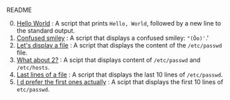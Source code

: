 README

0. [Hello World](./0-hello_world) : A script that prints `Hello, World`, followed by a new line to the standard output.
1. [Confused smiley](./1-confused_smiley) : A script that displays a confused smiley: `"(Ôo)'`.'
2. [Let's display a file](./2-hellofile) : A script that displays the content of the `/etc/passwd` file.
3. [What about 2?](./3-twofiles) : A scipt that displays content of `/etc/passwd` and `/etc/hosts`.
4. [Last lines of a file](./4-lastlines) : A script that displays the last 10 lines of `/etc/passwd`.
5. [I d prefer the first ones actually](./5-firstlines) : A scipt that displays the first 10 lines of `etc/passwd`.
